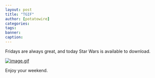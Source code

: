 ```yaml
---
layout: post
title: "TGIF"
author: [potatowire]
categories: 
tags: 
banner: 
caption: 
---
```



Fridays are always great, and today Star Wars is available to download.

[![image.gif](https://svbtleusercontent.com/p2h2cbqvcvpg_small.gif)](https://svbtleusercontent.com/p2h2cbqvcvpg.gif)

Enjoy your weekend.
